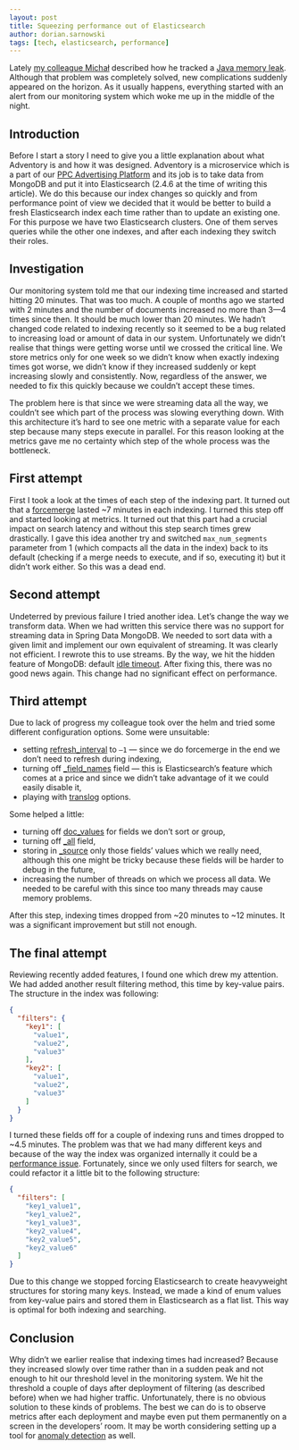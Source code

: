 ```yaml
---
layout: post
title: Squeezing performance out of Elasticsearch
author: dorian.sarnowski
tags: [tech, elasticsearch, performance]
---
```


Lately [my colleague Michał](/authors/michal.kosmulski/) described how he tracked a 
[Java memory leak](/2018/05/a-comedy-of-errors-debugging-java-memory-leaks.html). Although that 
problem was completely solved, new complications suddenly appeared on the horizon. As it usually happens, everything 
started with an alert from our monitoring system which woke me up in the middle of the night. 

## Introduction
Before I start a story I need to give you a little explanation about what Adventory is and how it was designed. 
Adventory is a microservice which is a part of our [PPC Advertising Platform](https://ads.allegro.pl) and its job is to 
take data from MongoDB and put it into Elasticsearch (2.4.6 at the time of writing this article). We do this because 
our index changes so quickly and from performance point of view we decided that it would be better to build 
a fresh Elasticsearch index each time rather than to update an existing one. For this purpose we have two Elasticsearch clusters. 
One of them serves queries while the other one indexes, and after each indexing they switch their roles.

## Investigation
Our monitoring system told me that our indexing time increased and started hitting 20 minutes. That was too much. A 
couple of months ago we started with 2 minutes and the number of documents increased no more than 3—4 times since then. 
It should be much lower than 20 minutes. We hadn’t changed code related to indexing recently so it seemed to be a bug 
related to increasing load or amount of data in our system. Unfortunately we didn’t realise that things were getting 
worse until we crossed the critical line. We store metrics only for one week so we didn’t know when exactly indexing 
times got worse, we didn’t know if they increased suddenly or kept increasing slowly and consistently. Now, regardless 
of the answer, we needed to fix this quickly because we couldn’t accept these times.

The problem here is that since we were streaming data all the way, we couldn’t see which part of the process was 
slowing everything down. With this architecture it’s hard to see one metric with a separate value for each step because 
many steps execute in parallel. For this reason looking at the metrics gave me no certainty which step of the whole 
process was the bottleneck. 

## First attempt
First I took a look at the times of each step of the indexing part. It turned out that a 
[forcemerge](https://www.elastic.co/guide/en/elasticsearch/reference/2.4/indices-forcemerge.html) lasted ~7 minutes 
in each indexing. I turned this step off and started looking at metrics. It turned out that this part had a crucial 
impact on search latency and without this step search times grew drastically. I gave this idea another try and 
switched ``max_num_segments`` parameter from 1 (which compacts all the data in the index) back to its default (checking 
if a merge needs to execute, and if so, executing it) but it didn’t work either. So this was a dead end.

## Second attempt
Undeterred by previous failure I tried another idea. Let’s change the way we transform data. When we had written this 
service there was no support for streaming data in Spring Data MongoDB. We needed to sort data with a given limit and 
implement our own equivalent of streaming. It was clearly not efficient. I rewrote this to use streams. By the way, we 
hit the hidden feature of MongoDB: default 
[idle timeout](https://docs.mongodb.com/manual/reference/method/cursor.addOption/#DBQuery.Option.noTimeout). After 
fixing this, there was no good news again. This change had no significant effect on performance.

## Third attempt
Due to lack of progress my colleague took over the helm and tried some different configuration options. Some were 
unsuitable:

* setting 
[refresh_interval](https://www.elastic.co/guide/en/elasticsearch/reference/2.4/indices-update-settings.html#bulk) 
to ``—1`` — since we do forcemerge in the end we don’t need to refresh during indexing,
* turning off 
[\_field_names](https://www.elastic.co/guide/en/elasticsearch/reference/2.4/mapping-field-names-field.html) field — 
this is Elasticsearch’s feature which comes at a price and since we didn’t take advantage of it we could easily 
disable it,
* playing with [translog](https://www.elastic.co/guide/en/elasticsearch/reference/2.4/index-modules-translog.html) 
options.

Some helped a little:

* turning off [doc_values](https://www.elastic.co/guide/en/elasticsearch/reference/2.4/doc-values.html) for fields we 
don’t sort or group,
* turning off [\_all](https://www.elastic.co/guide/en/elasticsearch/reference/2.4/mapping-all-field.html) field,
* storing in [\_source](https://www.elastic.co/guide/en/elasticsearch/reference/2.4/mapping-source-field.html) only those 
fields’ values which we really need, although this one might be tricky because these fields will be harder to debug in 
the future,
* increasing the number of threads on which we process all data. We needed to be careful with this since too many 
threads may cause memory problems.

After this step, indexing times dropped from ~20 minutes to ~12 minutes. It was a significant improvement but still not enough. 

## The final attempt
Reviewing recently added features, I found one which drew my attention. We had added another result filtering method, this 
time by key-value pairs. The structure in the index was following:

```json
{
  "filters": {
    "key1": [
      "value1",
      "value2",
      "value3"
    ],
    "key2": [
      "value1",
      "value2",
      "value3"
    ]
  }
}
```

I turned these fields off for a couple of indexing runs and times dropped to ~4.5 minutes. The problem was that we had 
many different keys and because of the way the index was organized internally it could be a 
[performance issue](https://www.elastic.co/guide/en/elasticsearch/reference/2.4/general-recommendations.html#_normalize_document_structures). 
Fortunately, since we only used filters for search, we could refactor it a little bit to the following structure:

```json
{
  "filters": [
    "key1_value1",
    "key1_value2",
    "key1_value3",
    "key2_value4",
    "key2_value5",
    "key2_value6"
  ]
}
```

Due to this change we stopped forcing Elasticsearch to create heavyweight structures for storing many keys. Instead, we made 
a kind of enum values from key-value pairs and stored them in Elasticsearch as a flat list. This way is optimal for both indexing and 
searching.  

## Conclusion

Why didn’t we earlier realise that indexing times had increased? Because they increased slowly over time rather than in 
a sudden peak and not enough to hit our threshold level in the monitoring system. We hit the threshold a couple of 
days after deployment of filtering (as described before) when we had higher traffic. Unfortunately, there is no obvious 
solution to these kinds of problems. The best we can do is to observe metrics after each deployment and maybe even 
put them permanently on a screen in the developers’ room. It may be worth considering setting up a tool for 
[anomaly detection](https://www.bigpanda.io/blog/a-practical-guide-to-anomaly-detection/) as well.    
